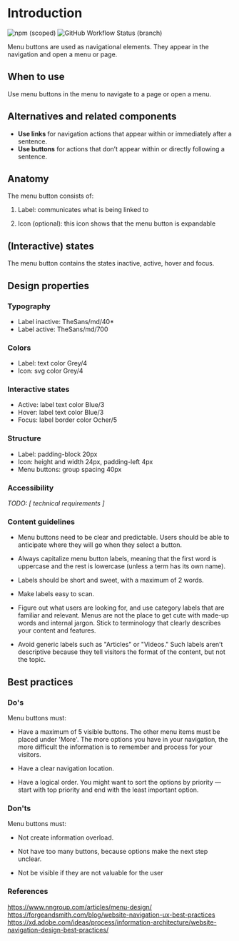 # Introduction

![npm (scoped)](https://img.shields.io/npm/v/@gemeente-denhaag/menu?logo=npm&style=flat-square)
![GitHub Workflow Status (branch)](https://img.shields.io/github/workflow/status/nl-design-system/denhaag/Build%20and%20deploy%20Storybook%20to%20Azure%20Web%20App/main?logo=github&style=flat-square)

Menu buttons are used as navigational elements. They appear in the navigation and open a menu or page.

## When to use

Use menu buttons in the menu to navigate to a page or open a menu.

## Alternatives and related components

- **Use links** for navigation actions that appear within or immediately after a sentence.
- **Use buttons** for actions that don’t appear within or directly following a sentence.

## Anatomy

The menu button consists of:

1.  Label: communicates what is being linked to

2.  Icon (optional): this icon shows that the menu button is expandable

## (Interactive) states

The menu button contains the states inactive, active, hover and focus.

## Design properties

### Typography

- Label inactive: TheSans/md/40\*
- Label active: TheSans/md/700

### Colors

- Label: text color Grey/4
- Icon: svg color Grey/4

### Interactive states

- Active: label text color Blue/3
- Hover: label text color Blue/3
- Focus: label border color Ocher/5

### Structure

- Label: padding-block 20px
- Icon: height and width 24px, padding-left 4px
- Menu buttons: group spacing 40px

### Accessibility

_TODO: [ technical requirements ]_

### Content guidelines

- Menu buttons need to be clear and predictable. Users should be able to anticipate where they will go when they select a button.

- Always capitalize menu button labels, meaning that the first word is uppercase and the rest is lowercase (unless a term has its own name).

- Labels should be short and sweet, with a maximum of 2 words.

- Make labels easy to scan.

- Figure out what users are looking for, and use category labels that are familiar and relevant. Menus are not the place to get cute with made-up words and internal jargon. Stick to terminology that clearly describes your content and features.

- Avoid generic labels such as
  "Articles" or "Videos." Such labels aren’t descriptive because they tell visitors the format of the content, but not the topic.

## Best practices

### **Do's**

Menu buttons must:

- Have a maximum of 5 visible buttons. The other menu items must be placed under 'More'. The more options you have in your navigation, the more difficult the information is to remember and process for your visitors.

- Have a clear navigation location.

- Have a logical order.
  You might want to sort the options by priority — start with top priority and end with the least important option.

### **Don'ts**

Menu buttons must:

- Not create information overload.

- Not have too many buttons, because options make the next step unclear.

- Not be visible if they are not valuable for the user

### References

https://www.nngroup.com/articles/menu-design/
https://forgeandsmith.com/blog/website-navigation-ux-best-practices
https://xd.adobe.com/ideas/process/information-architecture/website-navigation-design-best-practices/
